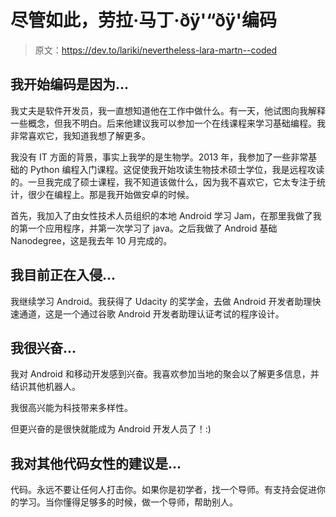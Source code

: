 # 尽管如此，劳拉·马丁·ðÿ'“ðÿ'编码

> 原文：<https://dev.to/lariki/nevertheless-lara-martn--coded>

## 我开始编码是因为...

我丈夫是软件开发员，我一直想知道他在工作中做什么。有一天，他试图向我解释一些概念，但我不明白。后来他建议我可以参加一个在线课程来学习基础编程。我非常喜欢它，我知道我想了解更多。

我没有 IT 方面的背景，事实上我学的是生物学。2013 年，我参加了一些非常基础的 Python 编程入门课程。这促使我开始攻读生物技术硕士学位，我是远程攻读的。一旦我完成了硕士课程，我不知道该做什么，因为我不喜欢它，它太专注于统计，很少在编程上。那是我开始做安卓的时候。

首先，我加入了由女性技术人员组织的本地 Android 学习 Jam，在那里我做了我的第一个应用程序，并第一次学习了 java。之后我做了 Android 基础 Nanodegree，这是我去年 10 月完成的。

## 我目前正在入侵...

我继续学习 Android。我获得了 Udacity 的奖学金，去做 Android 开发者助理快速通道，这是一个通过谷歌 Android 开发者助理认证考试的程序设计。

## 我很兴奋...

我对 Android 和移动开发感到兴奋。我喜欢参加当地的聚会以了解更多信息，并结识其他机器人。

我很高兴能为科技带来多样性。

但更兴奋的是很快就能成为 Android 开发人员了！:)

## 我对其他代码女性的建议是...

代码。永远不要让任何人打击你。如果你是初学者，找一个导师。有支持会促进你的学习。当你懂得足够多的时候，做一个导师，帮助别人。
